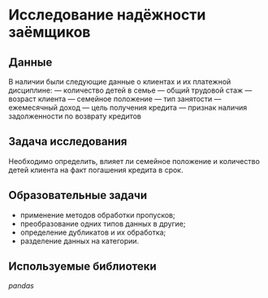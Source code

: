 # Исследование надёжности заёмщиков

## Данные

В наличии были следующие данные о клиентах и их платежной дисциплине:
 — количество детей в семье
 — общий трудовой стаж 
 — возраст клиента 
 — семейное положение
 — тип занятости
 — ежемесячный доход
 — цель получения кредита
 — признак наличия задолженности по возврату кредитов

## Задача исследования

Необходимо определить, влияет ли семейное положение и количество детей клиента на факт погашения кредита в срок. 

## Образовательные задачи

 - применение методов обработки пропусков;
 - преобразование одних типов данных в другие;
 - определение дубликатов и их обработка;
 - разделение данных на категории.

## Используемые библиотеки

*pandas*